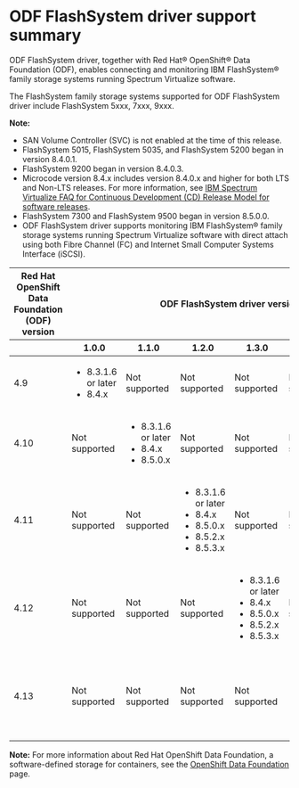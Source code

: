 # ODF FlashSystem driver support summary

ODF FlashSystem driver, together with Red Hat® OpenShift® Data Foundation \(ODF\), enables connecting and monitoring IBM FlashSystem® family storage systems running Spectrum Virtualize software.

The FlashSystem family storage systems supported for ODF FlashSystem driver include FlashSystem 5xxx, 7xxx, 9xxx.

**Note:**

-   SAN Volume Controller (SVC) is not enabled at the time of this release.
-   FlashSystem 5015, FlashSystem 5035, and FlashSystem 5200 began in version 8.4.0.1.
-   FlashSystem 9200 began in version 8.4.0.3.
-   Microcode version 8.4.x includes version 8.4.0.x and higher for both LTS and Non-LTS releases. For more information, see [IBM Spectrum Virtualize FAQ for Continuous Development (CD) Release Model for software releases](https://www.ibm.com/support/pages/node/6409554).
-   FlashSystem 7300 and FlashSystem 9500 began in version 8.5.0.0.
-   ODF FlashSystem driver supports monitoring IBM FlashSystem® family storage systems running Spectrum Virtualize software with direct attach using both Fibre Channel (FC) and Internet Small Computer Systems Interface (iSCSI).


<table>
    <thead>
        <tr>
            <th colspan=1>Red Hat OpenShift Data Foundation (ODF) version</th>
            <th colspan=6>ODF FlashSystem driver version</th>
        </tr>
    </thead>
    <thead>
        <tr>
        <th></th>
        <th>1.0.0</th>
        <th>1.1.0</th>
        <th>1.2.0</th>
        <th>1.3.0</th>
        <th>1.4.0</th>
        <th>1.4.1</th>
        </tr>
    </thead>    
    <tbody>
        <tr>
            <td>4.9</td>
            <td><ul>
                <li>8.3.1.6 or later</li>
                <li>8.4.x</li></ul></td>
            <td>Not supported</td>
            <td>Not supported</td>
            <td>Not supported</td>
            <td>Not supported</td>
            <td>Not supported</td>
        </tr>
        <tr>
            <td>4.10</td>
            <td>Not supported</td>
            <td><ul>
                <li>8.3.1.6 or later</li>
                <li>8.4.x</li>
                <li>8.5.0.x</li></ul></td>
            <td>Not supported</td>
            <td>Not supported</td>
            <td>Not supported</td>
            <td>Not supported</td>
        </tr>
        <tr>
            <td>4.11</td>
            <td>Not supported</td>
            <td>Not supported</td>
            <td><ul>
                <li>8.3.1.6 or later</li>
                <li>8.4.x</li>
                <li>8.5.0.x</li>
                <li>8.5.2.x</li>
                <li>8.5.3.x</li></ul></td>
            <td>Not supported</td>
            <td>Not supported</td>
            <td>Not supported</td>
        </tr>
        <tr>
            <td>4.12</td>
            <td>Not supported</td>
            <td>Not supported</td>
            <td>Not supported</td>
            <td><ul>
                <li>8.3.1.6 or later</li>
                <li>8.4.x</li>
                <li>8.5.0.x</li>
                <li>8.5.2.x</li>
                <li>8.5.3.x</li></ul></td>
            <td>Not supported</td>
            <td>Not supported</td>
        </tr>
        <tr>
            <td>4.13</td>
            <td>Not supported</td>
            <td>Not supported</td>
            <td>Not supported</td>
            <td>Not supported</td>
            <td><ul>
                <li>8.3.1.6 or later</li>
                <li>8.4.x</li>
                <li>8.5.0.x</li>
                <li>8.5.2.x</li>
                <li>8.5.3.x</li></ul></td>
            <td><ul>
                <li>8.3.1.6 or later</li>
                <li>8.4.x</li>
                <li>8.5.0.x</li>
                <li>8.5.2.x</li>
                <li>8.5.3.x</li></ul></td>
        </tr>
    </tbody>
</table>



**Note:** For more information about Red Hat OpenShift Data Foundation, a software-defined storage for containers, see the [OpenShift Data Foundation](https://www.redhat.com/en/technologies/cloud-computing/openshift-data-foundation) page.

